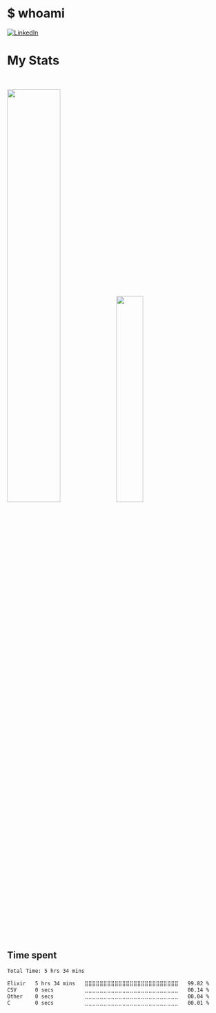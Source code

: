 # $ whoami

<a href="https://www.linkedin.com/in/felipesilvanunes/"> ![LinkedIn](https://img.shields.io/badge/linkedin-%230077B5.svg?style=for-the-badge&logo=linkedin&logoColor=white) </a> 

# My Stats

<br/>
<p align="left">
  <img width="49.5%" src="https://github-readme-stats.vercel.app/api?username=nunees&show_icons=true&theme=gotham&hide_border=true" />
  <img width="35%" src="https://github-readme-stats.vercel.app/api/top-langs/?username=anuraghazra&hide_progress=false&layout=compact&theme=gotham">
  </a>
</p>
<br>

## Time spent

<!--START_SECTION:waka-->

```txt
Total Time: 5 hrs 34 mins

Elixir   5 hrs 34 mins   ⣿⣿⣿⣿⣿⣿⣿⣿⣿⣿⣿⣿⣿⣿⣿⣿⣿⣿⣿⣿⣿⣿⣿⣿⣿   99.82 %
CSV      0 secs          ⣀⣀⣀⣀⣀⣀⣀⣀⣀⣀⣀⣀⣀⣀⣀⣀⣀⣀⣀⣀⣀⣀⣀⣀⣀   00.14 %
Other    0 secs          ⣀⣀⣀⣀⣀⣀⣀⣀⣀⣀⣀⣀⣀⣀⣀⣀⣀⣀⣀⣀⣀⣀⣀⣀⣀   00.04 %
C        0 secs          ⣀⣀⣀⣀⣀⣀⣀⣀⣀⣀⣀⣀⣀⣀⣀⣀⣀⣀⣀⣀⣀⣀⣀⣀⣀   00.01 %
```

<!--END_SECTION:waka-->
